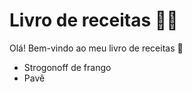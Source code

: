 # Livro de receitas :man_cook:

Olá! Bem-vindo ao meu livro de receitas :wave:

- Strogonoff de frango
- Pavê
  

